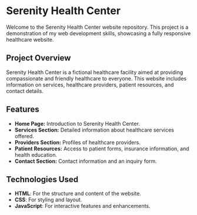 # Serenity Health Center

Welcome to the Serenity Health Center website repository. This project is a demonstration of my web development skills, showcasing a fully responsive healthcare website.

## Project Overview

Serenity Health Center is a fictional healthcare facility aimed at providing compassionate and friendly healthcare to everyone. This website includes information on services, healthcare providers, patient resources, and contact details.

## Features

- **Home Page:** Introduction to Serenity Health Center.
- **Services Section:** Detailed information about healthcare services offered.
- **Providers Section:** Profiles of healthcare providers.
- **Patient Resources:** Access to patient forms, insurance information, and health education.
- **Contact Section:** Contact information and an inquiry form.

## Technologies Used

- **HTML**: For the structure and content of the website.
- **CSS**: For styling and layout.
- **JavaScript**: For interactive features and enhancements.
